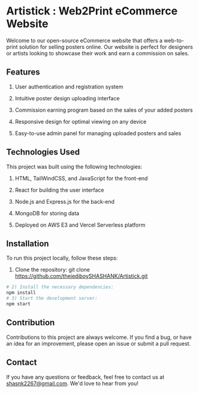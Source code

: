 
# Artistick : Web2Print eCommerce Website

Welcome to our open-source eCommerce website that offers a web-to-print solution for selling posters online. Our website is perfect for designers or artists looking to showcase their work and earn a commission on sales.

## Features
1) User authentication and registration system

2) Intuitive poster design uploading interface

3) Commission earning program based on the sales of your added posters

4) Responsive design for optimal viewing on any device

5) Easy-to-use admin panel for managing uploaded posters and sales


## Technologies Used

This project was built using the following technologies:

1) HTML, TailWindCSS, and JavaScript for the front-end

2) React for building the user interface

3) Node.js and Express.js for the back-end

4) MongoDB for storing data

5) Deployed on AWS E3 and Vercel Serverless platform


## Installation

To run this project locally, follow these steps:

1) Clone the repository: git clone https://github.com/thejediboySHASHANK/Artistick.git

```bash
# 2) Install the necessary dependencies:
npm install
# 3) Start the development server: 
npm start
```



## Contribution 

Contributions to this project are always welcome. If you find a bug, or have an idea for an improvement, please open an issue or submit a pull request.

## Contact 

If you have any questions or feedback, feel free to contact us at shasnk2267@gmail.com. We'd love to hear from you!
